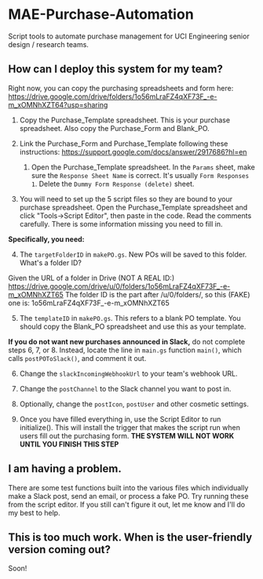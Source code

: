 # MAE-Purchase-Automation
Script tools to automate purchase management for UCI Engineering senior design / research teams.

## How can I deploy this system for my team?
Right now, you can copy the purchasing spreadsheets and form here:
https://drive.google.com/drive/folders/1o56mLraFZ4qXF73F_-e-m_xOMNhXZT64?usp=sharing

1. Copy the Purchase_Template spreadsheet. This is your purchase spreadsheet. Also copy the Purchase_Form and Blank_PO.

2. Link the Purchase_Form and Purchase_Template following these instructions: https://support.google.com/docs/answer/2917686?hl=en

    1. Open the Purchase_Template spreadsheet. In the `Params` sheet, make sure the `Response Sheet Name` is correct. It's usually `Form Responses 1`. Delete the `Dummy Form Response (delete)` sheet.

3. You will need to set up the 5 script files so they are bound to your purchase spreadsheet. Open the Purchase_Template spreadsheet and click "Tools->Script Editor", then paste in the code. Read the comments carefully. There is some information missing you need to fill in.

**Specifically, you need:**

  4. The `targetFolderID` in `makePO.gs`. New POs will be saved to this folder.
What's a folder ID?

Given the URL of a folder in Drive (NOT A REAL ID:) https://drive.google.com/drive/u/0/folders/1o56mLraFZ4qXF73F_-e-m_xOMNhXZT65
The folder ID is the part after /u/0/folders/, so this (FAKE) one is: 1o56mLraFZ4qXF73F_-e-m_xOMNhXZT65

  5. The `templateID` in `makePO.gs`. This refers to a blank PO template. You should copy the Blank_PO spreadsheet and use this as your template.

**If you do not want new purchases announced in Slack,** do not complete steps 6, 7, or 8. Instead, locate the line in `main.gs` function `main()`, which calls `postPOToSlack()`, and comment it out.

  6. Change the `slackIncomingWebhookUrl` to your team's webhook URL.

  7. Change the `postChannel` to the Slack channel you want to post in.

  8. Optionally, change the `postIcon`, `postUser` and other cosmetic settings.


9. Once you have filled everything in, use the Script Editor to run initialize(). This will install the trigger that makes the script run when users fill out the purchasing form.
**THE SYSTEM WILL NOT WORK UNTIL YOU FINISH THIS STEP**

## I am having a problem.
There are some test functions built into the various files which individually make a Slack post, send an email, or process a fake PO. Try running these from the script editor.
If you still can't figure it out, let me know and I'll do my best to help.

## This is too much work. When is the user-friendly version coming out?
Soon!
